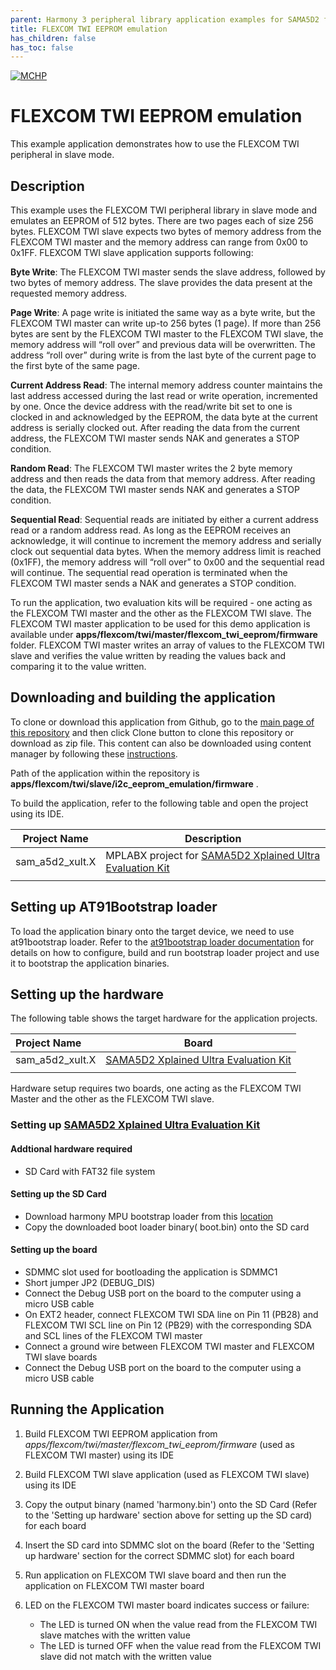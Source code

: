 ```yaml
---
parent: Harmony 3 peripheral library application examples for SAMA5D2 family
title: FLEXCOM TWI EEPROM emulation
has_children: false
has_toc: false
---
```


[![MCHP](https://www.microchip.com/ResourcePackages/Microchip/assets/dist/images/logo.png)](https://www.microchip.com)

# FLEXCOM TWI EEPROM emulation

This example application demonstrates how to use the FLEXCOM TWI peripheral in slave mode.

## Description

This example uses the FLEXCOM TWI peripheral library in slave mode and emulates an EEPROM of 512 bytes. There are two pages each of size 256 bytes. FLEXCOM TWI slave expects two bytes of memory address from the FLEXCOM TWI master and the memory address can range from 0x00 to 0x1FF.
FLEXCOM TWI slave application supports following:

**Byte Write**: The FLEXCOM TWI master sends the slave address, followed by two bytes of memory address. The slave provides the data present at the requested memory address.

**Page Write**: A page write is initiated the same way as a byte write, but the FLEXCOM TWI master can write up-to 256 bytes (1 page). If more than 256 bytes are sent by the FLEXCOM TWI master to the FLEXCOM TWI slave, the memory address will “roll over” and previous data will be overwritten. The address “roll over” during write is from the last byte of the current page to the first byte of the same page.

**Current Address Read**: The internal memory address counter maintains the last address accessed during the last read or write operation, incremented by one. Once the device address with the read/write bit set to one is clocked in and acknowledged by the EEPROM, the data byte at the current address is serially clocked out. After reading the data from the current address, the FLEXCOM TWI master sends NAK and generates a STOP condition.

**Random Read**: The FLEXCOM TWI master writes the 2 byte memory address and then reads the data from that memory address. After reading the data, the FLEXCOM TWI master sends NAK and generates a STOP condition.

**Sequential Read**: Sequential reads are initiated by either a current address read or a random address read. As long as the EEPROM receives an acknowledge, it will continue to increment the memory address and serially clock out sequential data bytes. When the memory address limit is reached (0x1FF), the memory address will “roll over” to 0x00 and the sequential read will continue. The sequential read operation is terminated when the FLEXCOM TWI master sends a NAK and generates a STOP condition.

To run the application, two evaluation kits will be required - one acting as the FLEXCOM TWI master and the other as the FLEXCOM TWI slave. The FLEXCOM TWI master application to be used for this demo application is available under **apps/flexcom/twi/master/flexcom_twi_eeprom/firmware** folder. FLEXCOM TWI master writes an array of values to the FLEXCOM TWI slave and verifies the value written by reading the values back and comparing it to the value written.

## Downloading and building the application

To clone or download this application from Github, go to the [main page of this repository](https://github.com/Microchip-MPLAB-Harmony/csp_apps_sam_a5d2) and then click Clone button to clone this repository or download as zip file.
This content can also be downloaded using content manager by following these [instructions](https://github.com/Microchip-MPLAB-Harmony/contentmanager/wiki).

Path of the application within the repository is **apps/flexcom/twi/slave/i2c_eeprom_emulation/firmware** .

To build the application, refer to the following table and open the project using its IDE.

| Project Name      | Description                                    |
| ----------------- | ---------------------------------------------- |
| sam_a5d2_xult.X | MPLABX project for [SAMA5D2 Xplained Ultra Evaluation Kit](https://www.microchip.com/DevelopmentTools/ProductDetails/ATSAMA5D2C-XULT) |
|||

## Setting up AT91Bootstrap loader

To load the application binary onto the target device, we need to use at91bootstrap loader. Refer to the [at91bootstrap loader documentation](../../../docs/readme_bootstrap.md) for details on how to configure, build and run bootstrap loader project and use it to bootstrap the application binaries.

## Setting up the hardware

The following table shows the target hardware for the application projects.

| Project Name| Board|
|:---------|:---------:|
| sam_a5d2_xult.X | [SAMA5D2 Xplained Ultra Evaluation Kit](https://www.microchip.com/DevelopmentTools/ProductDetails/ATSAMA5D2C-XULT) |
|||

Hardware setup requires two boards, one acting as the FLEXCOM TWI Master and the other as the FLEXCOM TWI slave.

### Setting up [SAMA5D2 Xplained Ultra Evaluation Kit](https://www.microchip.com/DevelopmentTools/ProductDetails/ATSAMA5D2C-XULT)

#### Addtional hardware required

- SD Card with FAT32 file system

#### Setting up the SD Card

- Download harmony MPU bootstrap loader from this [location](firmware/at91bootstrap_sam_a5d2_xult.X/binaries/boot.bin)
- Copy the downloaded boot loader binary( boot.bin) onto the SD card

#### Setting up the board

- SDMMC slot used for bootloading the application is SDMMC1
- Short jumper JP2 (DEBUG_DIS)
- Connect the Debug USB port on the board to the computer using a micro USB cable
- On EXT2 header, connect FLEXCOM TWI SDA line on Pin 11 (PB28) and FLEXCOM TWI SCL line on Pin 12 (PB29) with the corresponding SDA and SCL lines of the FLEXCOM TWI master
- Connect a ground wire between FLEXCOM TWI master and FLEXCOM TWI slave boards
- Connect the Debug USB port on the board to the computer using a micro USB cable

## Running the Application

1. Build FLEXCOM TWI EEPROM application from *apps/flexcom/twi/master/flexcom_twi_eeprom/firmware* (used as FLEXCOM TWI master) using its IDE
2. Build FLEXCOM TWI slave application (used as FLEXCOM TWI slave) using its IDE
3. Copy the output binary (named 'harmony.bin') onto the SD Card (Refer to the 'Setting up hardware' section above for setting up the SD card) for each board
4. Insert the SD card into SDMMC slot on the board (Refer to the 'Setting up hardware' section for the correct SDMMC slot) for each board
5. Run application on FLEXCOM TWI slave board and then run the application on FLEXCOM TWI master board
6. LED on the FLEXCOM TWI master board indicates success or failure:

    - The LED is turned ON when the value read from the FLEXCOM TWI slave matches with the written value
    - The LED is turned OFF when the value read from the FLEXCOM TWI slave did not match with the written value
